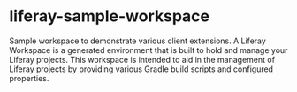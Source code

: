 # liferay-sample-workspace

Sample workspace to demonstrate various client extensions. A Liferay Workspace is a generated environment that is built to hold and manage your Liferay projects. This workspace is intended to aid in the management of Liferay projects by providing various Gradle build scripts and configured properties.